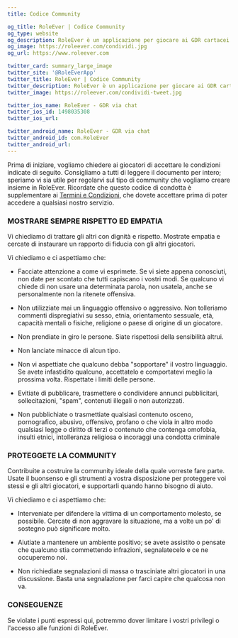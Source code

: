 ```yaml
---
title: Codice Community

og_title: RoleEver | Codice Community
og_type: website
og_description: RoleEver è un applicazione per giocare ai GDR cartacei via chat dal tuo smartphone. Tutti i strumenti necessari sono disponibili per te, dalla chat di gioco, schede personaggio, tiri di dado, integrazioni di Dungeons&Dragons 5e, sistemi personalizzati e molto altro. RoleEver è disponibile su iOS e Android!
og_image: https://roleever.com/condividi.jpg
og_url: https://www.roleever.com

twitter_card: summary_large_image
twitter_site: '@RoleEverApp'
twitter_title: RoleEver | Codice Community
twitter_description: RoleEver è un applicazione per giocare ai GDR cartacei via chat dal tuo smartphone. Tutti i strumenti necessari sono disponibili per te, dalla chat di gioco, schede personaggio, tiri di dado, integrazioni di Dungeons&Dragons 5e, sistemi personalizzati e molto altro. RoleEver è disponibile su iOS e Android!
twitter_image: https://roleever.com/condividi-tweet.jpg

twitter_ios_name: RoleEver - GDR via chat
twitter_ios_id: 1498035308
twitter_ios_url:

twitter_android_name: RoleEver - GDR via chat
twitter_android_id: com.RoleEver
twitter_android_url:
---
```


Prima di iniziare, vogliamo chiedere ai giocatori di accettare le condizioni indicate di seguito. Consigliamo a tutti di leggere il documento per intero; speriamo vi sia utile per regolarvi sul tipo di community che vogliamo creare insieme in RoleEver. Ricordate che questo codice di condotta è supplementare ai [Termini e Condizioni](https://roleever.com/it/tos), che dovete accettare prima di poter accedere a qualsiasi nostro servizio.

### MOSTRARE SEMPRE RISPETTO ED EMPATIA

Vi chiediamo di trattare gli altri con dignità e rispetto. Mostrate empatia e cercate di instaurare un rapporto di fiducia con gli altri giocatori.

Vi chiediamo e ci aspettiamo che:

- Facciate attenzione a come vi esprimete. Se vi siete appena conosciuti, non date per scontato che tutti capiscano i vostri modi. Se qualcuno vi chiede di non usare una determinata parola, non usatela, anche se personalmente non la ritenete offensiva.

- Non utilizziate mai un linguaggio offensivo o aggressivo. Non tolleriamo commenti dispregiativi su sesso, etnia, orientamento sessuale, età, capacità mentali o fisiche, religione o paese di origine di un giocatore.

- Non prendiate in giro le persone. Siate rispettosi della sensibilità altrui.

- Non lanciate minacce di alcun tipo.

- Non vi aspettiate che qualcuno debba "sopportare" il vostro linguaggio. Se avete infastidito qualcuno, accettatelo e comportatevi meglio la prossima volta. Rispettate i limiti delle persone.

- Evitiate di pubblicare, trasmettere o condividere annunci pubblicitari, sollecitazioni, "spam", contenuti illegali o non autorizzati.

- Non pubblichiate o trasmettiate qualsiasi contenuto osceno, pornografico, abusivo, offensivo, profano o che viola in altro modo qualsiasi legge o diritto di terzi o contenuto che contenga omofobia, insulti etnici, intolleranza religiosa o incoraggi una condotta criminale

### PROTEGGETE LA COMMUNITY

Contribuite a costruire la community ideale della quale vorreste fare parte. Usate il buonsenso e gli strumenti a vostra disposizione per proteggere voi stessi e gli altri giocatori, e supportarli quando hanno bisogno di aiuto.

Vi chiediamo e ci aspettiamo che:

- Interveniate per difendere la vittima di un comportamento molesto, se possibile. Cercate di non aggravare la situazione, ma a volte un po' di sostegno può significare molto.

- Aiutiate a mantenere un ambiente positivo; se avete assistito o pensate che qualcuno stia commettendo infrazioni, segnalatecelo e ce ne occuperemo noi.

- Non richiediate segnalazioni di massa o trasciniate altri giocatori in una discussione. Basta una segnalazione per farci capire che qualcosa non va.

### CONSEGUENZE

Se violate i punti espressi qui, potremmo dover limitare i vostri privilegi o l'accesso alle funzioni di RoleEver.
